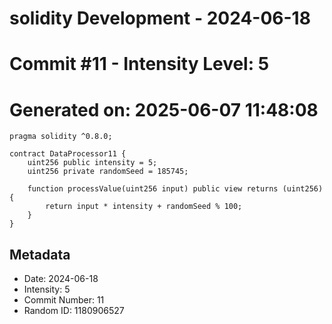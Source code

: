 ﻿# solidity Development - 2024-06-18
# Commit #11 - Intensity Level: 5
# Generated on: 2025-06-07 11:48:08
```solidity
pragma solidity ^0.8.0;

contract DataProcessor11 {
    uint256 public intensity = 5;
    uint256 private randomSeed = 185745;

    function processValue(uint256 input) public view returns (uint256) {
        return input * intensity + randomSeed % 100;
    }
}
```
## Metadata
- Date: 2024-06-18
- Intensity: 5
- Commit Number: 11
- Random ID: 1180906527
